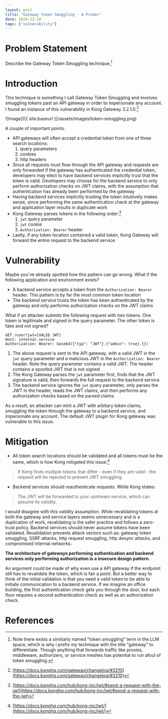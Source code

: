 ```yaml
---
layout: post
title: "Gateway Token Smuggling - A Primer"
date: 2024-12-10
tags: ["vulnerability"]
---
```


# Problem Statement

Describe the Gateway Token Smuggling technique.[^1]

# Introduction

This technique is something I call Gateway Token Smuggling and involves smuggling tokens past an API gateway in order to impersonate any account. I found an instance of this vulnerability in Kong Gateway 3.2.1.0.[^2]

![Image]({{ site.baseurl }}/assets/images/token-smuggling.png)

A couple of important points. 

* API gateways will often accept a credential token from one of three search locations: 
    1. query parameters
    2. cookies
    3. http headers
* Since all requests must flow through the API gateway and requests are only forwarded if the gateway has authenticated the credential token, developers may elect to have backend services implicitly trust that the token is valid. Developers may choose for the backend service to only perform authorization checks on JWT claims, with the assumption that authentication has already been performed by the gateway
* Having backend services implicitly trusting the token intuitively makes sense, since performing the same authentication check at the gateway and application layer results in duplicate work
* Kong Gateway parses tokens in the following order:[^3]
    1. `jwt` query parameter
    2. `jwt` cookie
    3.  `Authorization: Bearer` header
* Lastly, if any token location contained a valid token, Kong Gateway will forward the entire request to the backend service

# Vulnerability

Maybe you've already spotted how this pattern can go wrong. What if the following application and environment exists?
* A backend service accepts a token from the `Authorization: Bearer` header. This pattern is by far the most common token location
* The backend service trusts the token has been authenticated by the gateway and only performs authorization checks on the JWT claims

What if an attacker submits the following request with two tokens. One token is legitimate and signed in the query parameter. The other token is fake and not signed?

```
GET /user?jwt=[VALID JWT]
Host: internal.service
Authorization: Bearer: base64({"typ": "JWT"}.{"admin": true}.{})
```

1. The above request is sent to the API gateway, with a valid JWT in the `jwt` query parameter and a malicious JWT in the `Authorization: Bearer` header. Note the query parameter contains a valid JWT. The header contains a spoofed JWT that is not signed 
2. The Kong Gateway parses the `jwt` parameter first, finds that the JWT signature is valid, then forwards the full request to the backend service
3. The backend service ignores the `jwt` query parameter, only parses the JWT in the header, reads the JWT claims, and then performs any authorization checks based on the parsed claims

As a result, an attacker can mint a JWT with arbitary token claims, smuggling the token through the gateway to a backend service, and impersonate any account. The default JWT plugin for Kong gateway was vulnerable to this issue. 

# Mitigation

* All token search locations should be validated and all tokens must be the same, which is how Kong mitigated this issue:[^4]

> If Kong finds multiple tokens that differ - even if they are valid - the request will be rejected to prevent JWT smuggling.

* Backend services should reauthenticate requests. While Kong states:

> The JWT will be forwarded to your upstream service, which can assume its validity. 

I would disagree with this validity assumption. While revalidating tokens at both the gateway and service layers seems unnecessary and is a duplication of work, revalidating is the safer practice and follows a zero-trust policy. Backend services should never assume tokens have been validated. Revalidation prevents attack vectors such as: gateway token smuggling, SSRF attacks, http request smuggling, http desync attacks, and compromised internal networks. 

**The architecture of gateways performing authentication and backend services only performing authorization is a insecure design pattern.**

An argument could be made of why even use a API gateway if the endpoint still has to revalidate the token, which is fair a point. But a better way to think of the initial validation is that you need a valid token to be able to initiate communication to a backend service. If we imagine an office building, the first authentication check gets you through the door, but each floor requires a second authentication check as well as an authorization check.

# References
[^1]: Note there exists a similiarly named "token smuggling" term in the LLM space, which is why i prefix my technique with the title "gateway" to differentiate. Though anything that forwards traffic like proxies, middleware, authorizers, or service meshes has potential to run afoul of token smuggling.
[^2]: [https://docs.konghq.com/gateway/changelog/#3210](https://docs.konghq.com/gateway/changelog/#3210)
[^3]: [https://docs.konghq.com/hub/kong-inc/jwt/#send-a-request-with-the-jwt](https://docs.konghq.com/hub/kong-inc/jwt/#send-a-request-with-the-jwt)
[^4]: [https://docs.konghq.com/hub/kong-inc/jwt/](https://docs.konghq.com/hub/kong-inc/jwt/)

